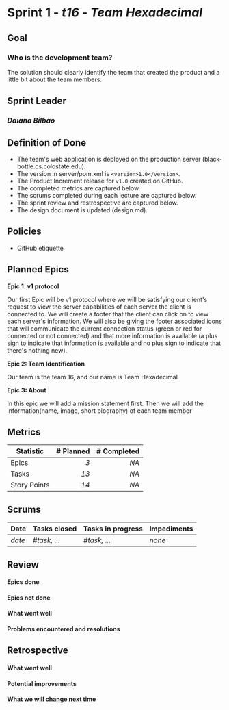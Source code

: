 # Sprint 1 - *t16* - *Team Hexadecimal*

## Goal
### Who is the development team?
The solution should clearly identify the team that created the product and a little bit about the team members.

## Sprint Leader
### *Daiana Bilbao*

## Definition of Done

* The team's web application is deployed on the production server (black-bottle.cs.colostate.edu).
* The version in server/pom.xml is `<version>1.0</version>`.
* The Product Increment release for `v1.0` created on GitHub.
* The completed metrics are captured below.
* The scrums completed during each lecture are captured below.
* The sprint review and restrospective are captured below.
* The design document is updated (design.md).


## Policies

* GitHub etiquette


## Planned Epics


**Epic 1: v1 protocol**

Our first Epic will be v1 protocol where we will be satisfying our client's request to view the server capabilities of each server the client is connected to. 
We will create a footer that the client can click on to view each server's information. We will also be giving the footer associated icons that will communicate the current connection status (green or red for connected or not connected) and that more information is available (a plus sign to indicate that information is available and no plus sign to indicate that there's nothing new).

**Epic 2: Team Identification**

Our team is the team 16, and our name is Team Hexadecimal

**Epic 3: About**
  
In this epic we will add a mission statement first. Then we will add the information(name, image, short biography) of each team member

## Metrics

| Statistic | # Planned | # Completed |
| --- | ---: | ---: |
| Epics | *3* | *NA* |
| Tasks |  *13*   | *NA* | 
| Story Points |  *14*  | *NA* | 


## Scrums

| Date | Tasks closed  | Tasks in progress | Impediments |
| :--- | :--- | :--- | :--- |
| *date* | *#task, ...* | *#task, ...* | *none* | 


## Review

#### Epics done  

#### Epics not done 

#### What went well

#### Problems encountered and resolutions


## Retrospective

#### What went well

#### Potential improvements

#### What we will change next time
